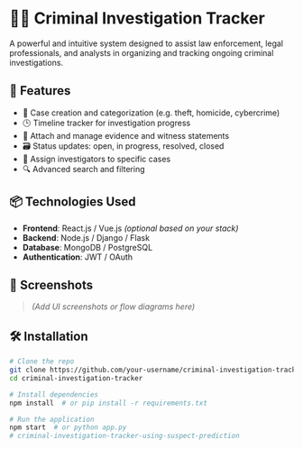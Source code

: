 # 🕵️‍♂️ Criminal Investigation Tracker

A powerful and intuitive system designed to assist law enforcement, legal professionals, and analysts in organizing and tracking ongoing criminal investigations.

## 🚀 Features

- 📂 Case creation and categorization (e.g. theft, homicide, cybercrime)
- 🕒 Timeline tracker for investigation progress
- 🧾 Attach and manage evidence and witness statements
- 🗃️ Status updates: open, in progress, resolved, closed
- 👥 Assign investigators to specific cases
- 🔍 Advanced search and filtering

## 📦 Technologies Used

- **Frontend**: React.js / Vue.js *(optional based on your stack)*
- **Backend**: Node.js / Django / Flask
- **Database**: MongoDB / PostgreSQL
- **Authentication**: JWT / OAuth

## 📸 Screenshots
> *(Add UI screenshots or flow diagrams here)*

## 🛠️ Installation

```bash
# Clone the repo
git clone https://github.com/your-username/criminal-investigation-tracker.git
cd criminal-investigation-tracker

# Install dependencies
npm install  # or pip install -r requirements.txt

# Run the application
npm start  # or python app.py
# criminal-investigation-tracker-using-suspect-prediction
